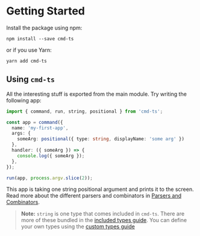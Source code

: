 # Getting Started

Install the package using npm:

```
npm install --save cmd-ts
```

or if you use Yarn:

```
yarn add cmd-ts
```

## Using `cmd-ts`

All the interesting stuff is exported from the main module. Try writing the following app:

```ts
import { command, run, string, positional } from 'cmd-ts';

const app = command({
  name: 'my-first-app',
  args: {
    someArg: positional({ type: string, displayName: 'some arg' })
  },
  handler: ({ someArg }) => {
    console.log({ someArg });
  },
});

run(app, process.argv.slice(2));
```

This app is taking one string positional argument and prints it to the screen. Read more about the different parsers and combinators in [Parsers and Combinators](./parsers.md).

> **Note:** `string` is one type that comes included in `cmd-ts`. There are more of these bundled in the [included types guide](./included_types.md). You can define your own types using the [custom types guide](./custom_types.md)
